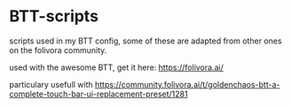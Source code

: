 # BTT-scripts
scripts used in my BTT config, some of these are adapted from other ones on the folivora community.

used with the awesome BTT, get it here: https://folivora.ai/

particulary usefull with https://community.folivora.ai/t/goldenchaos-btt-a-complete-touch-bar-ui-replacement-preset/1281
